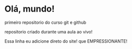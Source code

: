 # Olá, mundo!
 primeiro repositorio do curso git e github

 repositorio criado durante uma aula ao vivo!

 Essa linha eu adicione direto do site! que EMPRESSIONANTE!
